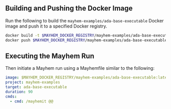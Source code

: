 ## Building and Pushing the Docker Image

Run the following to build the `mayhem-examples/ada-base-executable` Docker image and push it to a specified Docker registry.

```sh
docker build -t $MAYHEM_DOCKER_REGISTRY/mayhem-examples/ada-base-executable .
docker push $MAYHEM_DOCKER_REGISTRY/mayhem-examples/ada-base-executable
```

## Executing the Mayhem Run

Then initiate a Mayhem run using a Mayhemfile similar to the following:

```yaml
image: $MAYHEM_DOCKER_REGISTRY/mayhem-examples/ada-base-executable:latest
project: mayhem-examples
target: ada-base-executable
duration: 90
cmds:
  - cmd: /mayhemit @@
```
